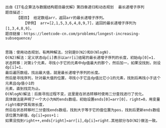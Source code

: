 	出自《IT名企算法与数据结构题目最优解》第四章递归和动态规划  最长递增子序列
	题目描述：
		 【题目】 给定数组arr，返回arr的最长递增子序列。
    		【举例】 arr=[2,1,5,3,6,4,8,9,7]，返回的最长递增子序列为[1,3,4,8,9]。
	题目链接：https://leetcode-cn.com/problems/longest-increasing-subsequence/
	
	
	思路：使用动态规划，有两种解法，分别是O(N2)和O(NlogN).
	O(N2)解法：定义状态dp[i]表示以arr[i]结尾的最长递增子序列的长度，初始dp[0]=1.
	状态转移：对第i个元素，寻找小于它的元素中dp值最大的那个，然后加一，如果没找到，则设dp[i]=1.
	最后遍历数组，找出最大值，就是最长递增子序列的长度。
	然后是寻找序列，针对最大值的位置，寻找小于它且dp值比它小1的元素，找到后再找小于这个元素且dp值小1的
	元素，直到找完为止。
	O(NlogN)解法：后面寻找过程不变，这里是在状态转移时使用二分查找进行了优化。
	具体做法是声明了一个大小为N的ends数组，初始设置ends[0]=arr[0]，right=0，用变量right维护其有效长度，
	然后在状态转移时二分查找ends数组，找到大于等于它的值位置为pos，找到后更新ends数组该位置为新值，dp[i]=pos+1；
	如果没找到right++,ends[right]=arr[i],dp[i]=right.其他部分与O(N2)做法一致。